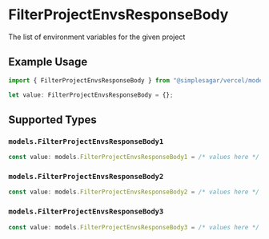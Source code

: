 # FilterProjectEnvsResponseBody

The list of environment variables for the given project

## Example Usage

```typescript
import { FilterProjectEnvsResponseBody } from "@simplesagar/vercel/models/filterprojectenvsop.js";

let value: FilterProjectEnvsResponseBody = {};
```

## Supported Types

### `models.FilterProjectEnvsResponseBody1`

```typescript
const value: models.FilterProjectEnvsResponseBody1 = /* values here */
```

### `models.FilterProjectEnvsResponseBody2`

```typescript
const value: models.FilterProjectEnvsResponseBody2 = /* values here */
```

### `models.FilterProjectEnvsResponseBody3`

```typescript
const value: models.FilterProjectEnvsResponseBody3 = /* values here */
```

